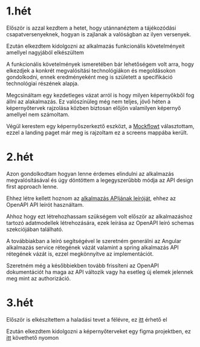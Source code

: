 # 1.hét
Először is azzal kezdtem a hetet, hogy utánnanéztem a tájékozódási csapatversenyeknek,
hogyan is zajlanak a valóságban az ilyen versenyek.

Ezután elkezdtem kidolgozni az alkalmazás funkcionális követelményeit amellyel nagyjából elkészültem

A funkcionális követelmények ismeretében bár lehetőségem volt arra, hogy elkezdjek a konkrét megvalósítási technológiákon és megoldásokon gondolkodni,
ennek eredményeként meg is született a specifikáció technológiai részének alapja.

Megcsináltam egy kezdetleges vázat arról is hogy milyen képernyőkből fog állni az alakalmazás. 
Ez valószínüleg még nem teljes, jövő héten a képernyőtervek rajzolása közben biztosan előjön valamilyen képernyő amellyel nem számoltam.

Végül kerestem egy képernyőszerkeztő eszközt, a [Mockflowt](https://www.mockflow.com/) választottam,
ezzel a landing paget már meg is rajzoltam ez a screens mappába került.


# 2.hét
Azon gondolkodtam hogyan lenne érdemes elindulni az alkalmazás megvalósításával és úgy döntöttem a legegyszerűbbb módja az API design first approach lenne.

Ehhez létre kellett hoznom az [alkalmazás APIjának leíróját](https://github.com/Tibi3k/Orientation-team-competition/tree/dev/docs/datamodels/openAPI.yaml), ehhez az OpenAPI API leírót használtam.

Ahhoz hogy ezt létrehozhassam szükségem volt először az alkalmazáshoz tartozó adatmodellek létrehozására, ezek leírása az OpenAPI leíró schemas szekciójában található.

A továbbiakban a leíró segítségével le szeretném generálni az Angular alkalmazás service rétegének vázát valamint a spring alkalmazás API rétegének vázát is, ezzel megkönnyítve az implementációt.

Szeretném még a későbbiekben tovább frissíteni az OpenAPI dokumentációt ha maga az API változik vagy ha esetleg új elemek jelennek meg mint az authorizáció.

# 3.hét
Először is elkészítettem a haladási tevet a félévre, ez [itt](https://docs.google.com/spreadsheets/d/1Lb5Jis3mx3fcaNGse7oVrjR6BBoOEuw7Z8uxoDg3Ve8/edit?usp=sharing) érhető el

Ezután elkezdtem kidolgozni a képernyőterveket egy figma projektben, ez [itt](https://www.figma.com/file/WoH698ejQnfcTMaumpJUYI/Untitled?node-id=0%3A1&t=nrwNWCSTjWmsbac0-1) követhető nyomon

